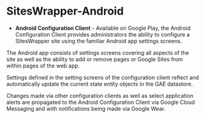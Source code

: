 # SitesWrapper-Android #

  * **Android Configuration Client** - Available on Google Play, the Android Configuration Client provides administrators the ability to configure a SitesWrapper site using the familiar Android app settings screens.

The Android app consists of settings screens covering all aspects of the site as well as the ability to add or remove pages or Google Sites from within pages of the web app.

Settings defined in the setting screens of the configuration client reflect and automatically update the current state entity objects in the GAE datastore.

Changes made via other configuration clients as well as select application alerts are propagated to the Android Configuration Client via Google Cloud Messaging and with notifications being made via Google Wear.